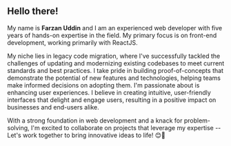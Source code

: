 ## Hello there! 

My name is **Farzan Uddin** and I am an experienced web developer with five years of hands-on expertise in the field. My primary focus is on front-end development, working primarily with ReactJS. 

My niche lies in legacy code migration, where I've successfully tackled the challenges of updating and modernizing existing codebases to meet current standards and best practices. I take pride in building proof-of-concepts that demonstrate the potential of new features and technologies, helping teams make informed decisions on adopting them. I'm passionate about is enhancing user experiences. I believe in creating intuitive, user-friendly interfaces that delight and engage users, resulting in a positive impact on businesses and end-users alike.

With a strong foundation in web development and a knack for problem-solving, I'm excited to collaborate on projects that leverage my expertise -- Let's work together to bring innovative ideas to life! 😊🚀
